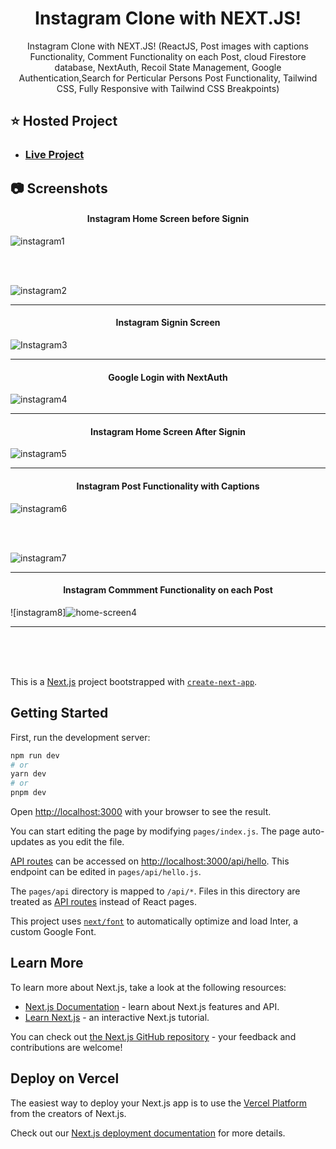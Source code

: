 <div align="center">
  
  # Instagram Clone with NEXT.JS!
  
  <p>
Instagram Clone with NEXT.JS! (ReactJS, Post images with captions Functionality, Comment Functionality on each Post, cloud Firestore database, NextAuth, Recoil State Management, Google Authentication,Search for Perticular Persons Post Functionality, Tailwind CSS, Fully Responsive with Tailwind CSS Breakpoints)
  </p>
</div>

## :star: Hosted Project
- ### [Live Project](https://rushikesh-bhavsar-instagram-clone.vercel.app/)

## :camera: Screenshots

#### <p align="center">Instagram Home Screen before Signin</p>
![instagram1](https://github.com/RushikeshBhavsar3605/rushikesh-bhavsar-instagram-clone/assets/129877176/e8ae70f9-3330-42d8-a4f5-ee9baf00caca)

<br>
<br>

![instagram2](https://github.com/RushikeshBhavsar3605/rushikesh-bhavsar-instagram-clone/assets/129877176/f8c80628-d773-4543-afca-e272f84a8a83)

<hr>

#### <p align="center">Instagram Signin Screen</p>
![Instagram3](https://github.com/RushikeshBhavsar3605/rushikesh-bhavsar-instagram-clone/assets/129877176/06e23b9d-757e-46a8-aadb-19431b023871)

<hr>

#### <p align="center">Google Login with NextAuth</p>
![instagram4](https://github.com/RushikeshBhavsar3605/rushikesh-bhavsar-instagram-clone/assets/129877176/4d2ca864-a5b6-4d3f-a649-148573113582)

<hr>

#### <p align="center">Instagram Home Screen After Signin</p>
![instagram5](https://github.com/RushikeshBhavsar3605/rushikesh-bhavsar-instagram-clone/assets/129877176/e801884e-b4ff-439b-b9d5-c12c046c80b6)

<hr>

#### <p align="center">Instagram Post Functionality with Captions</p>
![instagram6](https://github.com/RushikeshBhavsar3605/rushikesh-bhavsar-instagram-clone/assets/129877176/e3f07a49-e6b2-4692-88b2-cb44eba6d07d)

<br>
<br>

![instagram7](https://github.com/RushikeshBhavsar3605/rushikesh-bhavsar-instagram-clone/assets/129877176/dfc61863-c7cb-469b-97b6-0ba69bcfed11)

<hr>

#### <p align="center">Instagram Commment Functionality on each Post</p>
![instagram8]![home-screen4](https://github.com/RushikeshBhavsar3605/rushikesh-bhavsar-instagram-clone/assets/129877176/64ec54f2-5484-4f36-bfcd-f82c14f369f7)

<hr>

<br>
<br>
<br>

This is a [Next.js](https://nextjs.org/) project bootstrapped with [`create-next-app`](https://github.com/vercel/next.js/tree/canary/packages/create-next-app).

## Getting Started

First, run the development server:

```bash
npm run dev
# or
yarn dev
# or
pnpm dev
```

Open [http://localhost:3000](http://localhost:3000) with your browser to see the result.

You can start editing the page by modifying `pages/index.js`. The page auto-updates as you edit the file.

[API routes](https://nextjs.org/docs/api-routes/introduction) can be accessed on [http://localhost:3000/api/hello](http://localhost:3000/api/hello). This endpoint can be edited in `pages/api/hello.js`.

The `pages/api` directory is mapped to `/api/*`. Files in this directory are treated as [API routes](https://nextjs.org/docs/api-routes/introduction) instead of React pages.

This project uses [`next/font`](https://nextjs.org/docs/basic-features/font-optimization) to automatically optimize and load Inter, a custom Google Font.

## Learn More

To learn more about Next.js, take a look at the following resources:

- [Next.js Documentation](https://nextjs.org/docs) - learn about Next.js features and API.
- [Learn Next.js](https://nextjs.org/learn) - an interactive Next.js tutorial.

You can check out [the Next.js GitHub repository](https://github.com/vercel/next.js/) - your feedback and contributions are welcome!

## Deploy on Vercel

The easiest way to deploy your Next.js app is to use the [Vercel Platform](https://vercel.com/new?utm_medium=default-template&filter=next.js&utm_source=create-next-app&utm_campaign=create-next-app-readme) from the creators of Next.js.

Check out our [Next.js deployment documentation](https://nextjs.org/docs/deployment) for more details.
